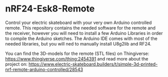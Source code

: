 # nRF24-Esk8-Remote

Control your electric skateboard with your very own Arduino controlled remote. This repository contains the needed software for the remote and the receiver, however you will need to install a few Arduino Libraries in order to compile the Arduino sketches. The Arduino IDE comes with most of the needed libraries, but you will ned to manually install U8g2lib and RF24.

You can find the 3D-models for the remote (STL files) on Thingiverse: https://www.thingiverse.com/thing:2454391 and read more about the project on: https://www.electric-skateboard.builders/t/simple-3d-printed-nrf-remote-arduino-controlled/28543
